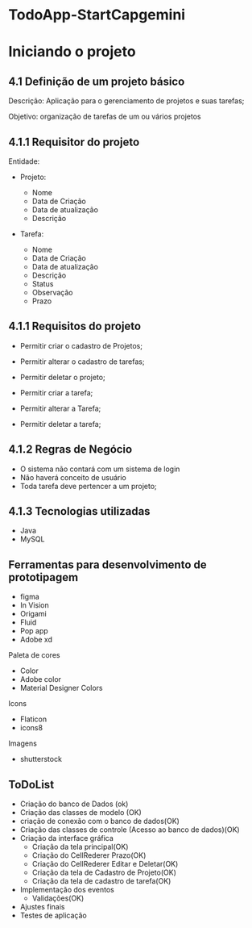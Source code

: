# TodoApp-StartCapgemini
# Iniciando o projeto


## 4.1 Definição de um projeto básico

Descrição: Aplicação para o gerenciamento de projetos e suas tarefas;

Objetivo: organização de tarefas de um ou vários projetos

##  4.1.1 Requisitor do projeto

Entidade:

- Projeto:
    - Nome
    - Data de Criação
    - Data de atualização
    - Descrição

- Tarefa:
    - Nome
    - Data de Criação
    - Data de atualização
    - Descrição
    - Status
    - Observação
    - Prazo

## 4.1.1 Requisitos do projeto

- Permitir criar o cadastro de Projetos;
- Permitir alterar o cadastro de tarefas;
- Permitir deletar o projeto;

- Permitir criar a tarefa;
- Permitir alterar a Tarefa;
- Permitir deletar a tarefa;

## 4.1.2 Regras de Negócio

- O sistema não contará com um sistema de login
- Não haverá conceito de usuário
- Toda tarefa deve pertencer a um projeto;


## 4.1.3 Tecnologias utilizadas

- Java
- MySQL

## Ferramentas para desenvolvimento de prototipagem

- figma
- In Vision
- Origami
- Fluid
- Pop app
- Adobe xd

Paleta de cores
- Color
- Adobe color
- Material Designer Colors

Icons
- Flaticon
- icons8


Imagens

- shutterstock


## ToDoList

- Criação do banco de Dados (ok)
- Criação das classes de modelo (OK)
- criação de conexão com o banco de dados(OK)
- Criação das classes de controle (Acesso ao banco de dados)(OK)
- Criação da interface gráfica
    - Criação da tela principal(OK)
    - Criação do CellRederer Prazo(OK)
    - Criação do CellRederer Editar e Deletar(OK)
    - Criação da tela de Cadastro de Projeto(OK)
    - Criação da tela de cadastro de tarefa(OK)
- Implementação dos eventos
    - Validações(OK)
- Ajustes finais
- Testes de aplicação
